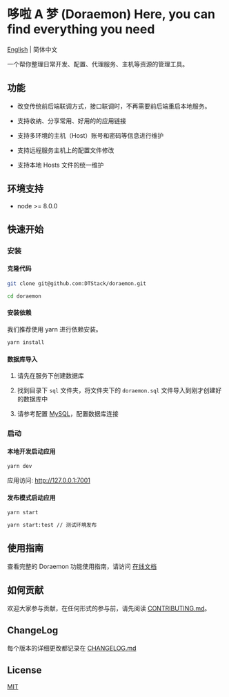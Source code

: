 # 哆啦 A 梦 (Doraemon)  Here, you can find everything you need

[English](./README.md) | 简体中文

一个帮你整理日常开发、配置、代理服务、主机等资源的管理工具。

## 功能

- 改变传统前后端联调方式，接口联调时，不再需要前后端重启本地服务。

- 支持收纳、分享常用、好用的的应用链接

- 支持多环境的主机（Host）账号和密码等信息进行维护

- 支持远程服务主机上的配置文件修改

- 支持本地 Hosts 文件的统一维护

## 环境支持

- node >= 8.0.0

## 快速开始

### 安装

#### 克隆代码

```bash
git clone git@github.com:DTStack/doraemon.git

cd doraemon
```

#### 安装依赖
我们推荐使用 yarn 进行依赖安装。

```bash
yarn install
```

#### 数据库导入

1. 请先在服务下创建数据库

2. 找到目录下 `sql` 文件夹，将文件夹下的 `doraemon.sql` 文件导入到刚才创建好的数据库中

3. 请参考配置 [MySQL](https://dtstack.github.io/Doraemon/docsify/#/zh-cn/configuration/mysql)，配置数据库连接

### 启动

#### 本地开发启动应用

```bash
yarn dev
```

应用访问: http://127.0.0.1:7001

#### 发布模式启动应用

```bash
yarn start 

yarn start:test // 测试环境发布
```


## 使用指南

查看完整的 Doraemon 功能使用指南，请访问 [在线文档](https://dtstack.github.io/Doraemon/docsify/#/) 

## 如何贡献

欢迎大家参与贡献，在任何形式的参与前，请先阅读 [CONTRIBUTING.md](./CONTRIBUTING.md)。

## ChangeLog

每个版本的详细更改都记录在 [CHANGELOG.md](./CHANGELOG.md)

## License

[MIT](LICENSE)
